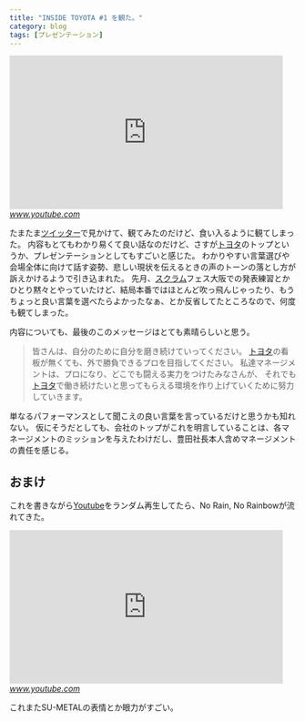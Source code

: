```yaml
---
title: "INSIDE TOYOTA #1 を観た。"
category: blog
tags: [プレゼンテーション]
---
```

<p><iframe width="480" height="270" src="https://www.youtube.com/embed/vJ8DsIiSb-U?feature=oembed" frameborder="0" allow="accelerometer; autoplay; encrypted-media; gyroscope; picture-in-picture" allowfullscreen></iframe><cite class="hatena-citation"><a href="https://www.youtube.com/watch?v=vJ8DsIiSb-U">www.youtube.com</a></cite></p>

<p>たまたま<a class="keyword" href="http://d.hatena.ne.jp/keyword/%A5%C4%A5%A4%A5%C3%A5%BF%A1%BC">ツイッター</a>で見かけて、観てみたのだけど、食い入るように観てしまった。
内容もとてもわかり易くて良い話なのだけど、さすが<a class="keyword" href="http://d.hatena.ne.jp/keyword/%A5%C8%A5%E8%A5%BF">トヨタ</a>のトップというか、プレゼンテーションとしてもすごいと感じた。
わかりやすい言葉選びや会場全体に向けて話す姿勢、悲しい現状を伝えるときの声のトーンの落とし方が訴えかけるようで引き込まれた。
先月、<a class="keyword" href="http://d.hatena.ne.jp/keyword/%A5%B9%A5%AF%A5%E9%A5%E0">スクラム</a>フェス大阪での発表練習とかひとり黙々とやっていたけど、結局本番ではほとんど吹っ飛んじゃったり、もうちょっと良い言葉を選べたらよかったなぁ、とか反省してたところなので、何度も観てしまった。</p>

<p>内容についても、最後のこのメッセージはとても素晴らしいと思う。</p>

<blockquote><p>皆さんは、自分のために自分を磨き続けていってください。
<a class="keyword" href="http://d.hatena.ne.jp/keyword/%A5%C8%A5%E8%A5%BF">トヨタ</a>の看板が無くても、外で勝負できるプロを目指してください。
私達マネージメントは、プロになり、どこでも闘える実力をつけたみなさんが、
それでも<a class="keyword" href="http://d.hatena.ne.jp/keyword/%A5%C8%A5%E8%A5%BF">トヨタ</a>で働き続けたいと思ってもらえる環境を作り上げていくために努力していきます。</p></blockquote>

<p>単なるパフォーマンスとして聞こえの良い言葉を言っているだけと思うかも知れない。
仮にそうだとしても、会社のトップがこれを明言していることは、各マネージメントのミッションを与えたわけだし、豊田社長本人含めマネージメントの責任を感じる。</p>

<h2>おまけ</h2>

<p>これを書きながら<a class="keyword" href="http://d.hatena.ne.jp/keyword/Youtube">Youtube</a>をランダム再生してたら、No Rain, No Rainbowが流れてきた。</p>

<p><iframe width="480" height="270" src="https://www.youtube.com/embed/pDgqo6fcliY?feature=oembed" frameborder="0" allow="accelerometer; autoplay; encrypted-media; gyroscope; picture-in-picture" allowfullscreen></iframe><cite class="hatena-citation"><a href="https://www.youtube.com/watch?v=pDgqo6fcliY">www.youtube.com</a></cite></p>

<p>これまたSU-METALの表情とか眼力がすごい。</p>

